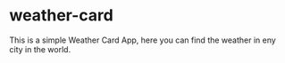 # weather-card
This is a simple Weather Card App, here you can find the weather in eny city in the world.

